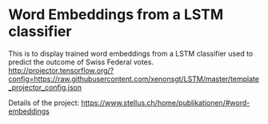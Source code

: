 # Word Embeddings from a LSTM classifier
This is to display trained word embeddings from a LSTM classifier used to predict the outcome of Swiss Federal votes. 
http://projector.tensorflow.org/?config=https://raw.githubusercontent.com/xenonsgt/LSTM/master/template_projector_config.json

Details of the project: https://www.stellus.ch/home/publikationen/#word-embeddings
